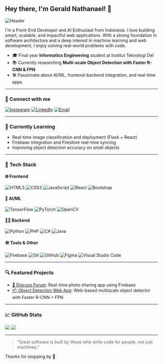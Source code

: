 ## Hey there, I'm Gerald Nathanael! 👋
![Header](https://github.com/geraldnael/geraldnael/blob/main/assets/header.png)

I'm a Front-End Developer and AI Enthusiast from Indonesia. I love building smart, scalable, and impactful web applications. With a strong foundation in software architecture and a deep interest in machine learning and web development, I enjoy solving real-world problems with code.

- 🎓 Final year **Informatics Engineering** student at Institut Teknologi Del
- 📚 Currently researching **Multi-scale Object Detection with Faster R-CNN & FPN**
- 🛠 Passionate about AI/ML, frontend-backend integration, and real-time apps

---

### 🔗 Connect with me
[![Instagram](https://img.shields.io/badge/Instagram-%23E4405F.svg?style=for-the-badge&logo=Instagram&logoColor=white)](https://instagram.com/gerald.nael)
[![LinkedIn](https://img.shields.io/badge/LinkedIn-%230077B5.svg?style=for-the-badge&logo=linkedin&logoColor=white)](https://www.linkedin.com/in/geraldnael)
[![Email](https://img.shields.io/badge/Email-D14836?style=for-the-badge&logo=gmail&logoColor=white)](mailto:geraldnael@gmail.com)

---

### 🧠 Currently Learning
- Real-time image classification and deployment (Flask + React)
- Firebase integration and Firestore real-time syncing
- Improving object detection accuracy on small objects

---

### 🧰 Tech Stack

#### 🌐 Frontend
![HTML5](https://img.shields.io/badge/-HTML5-E34F26?style=for-the-badge&logo=html5&logoColor=fff)
![CSS3](https://img.shields.io/badge/-CSS3-1572B6?style=for-the-badge&logo=css3)
![JavaScript](https://img.shields.io/badge/-JavaScript-F7DF1E?style=for-the-badge&logo=javascript&logoColor=000)
![React](https://img.shields.io/badge/-React-61DAFB?style=for-the-badge&logo=react)
![Bootstrap](https://img.shields.io/badge/-Bootstrap-7952B3?style=for-the-badge&logo=bootstrap)

#### 🧠 AI/ML
![TensorFlow](https://img.shields.io/badge/-TensorFlow-FF6F00?style=for-the-badge&logo=tensorflow)
![PyTorch](https://img.shields.io/badge/-PyTorch-EE4C2C?style=for-the-badge&logo=pytorch)
![OpenCV](https://img.shields.io/badge/-OpenCV-5C3EE8?style=for-the-badge&logo=opencv)

#### 🧑‍🔧 Backend
![Python](https://img.shields.io/badge/-Python-3776AB?style=for-the-badge&logo=python)
![PHP](https://img.shields.io/badge/-PHP-777BB4?style=for-the-badge&logo=php)
![C#](https://img.shields.io/badge/-C%23-239120?style=for-the-badge&logo=c-sharp)
![Java](https://img.shields.io/badge/-Java-007396?style=for-the-badge&logo=java)

#### 🛠️ Tools & Other
![Firebase](https://img.shields.io/badge/-Firebase-FFCA28?style=for-the-badge&logo=firebase)
![Git](https://img.shields.io/badge/-Git-F05032?style=for-the-badge&logo=git)
![GitHub](https://img.shields.io/badge/-GitHub-181717?style=for-the-badge&logo=github)
![Figma](https://img.shields.io/badge/-Figma-F24E1E?style=for-the-badge&logo=figma)
![Visual Studio Code](https://img.shields.io/badge/-VS%20Code-007ACC?style=for-the-badge&logo=visual-studio-code)

---

### 🔍 Featured Projects
- [📸 Discuss Forum](https://discuss-forum-nu.vercel.app): Real-time photo sharing app using Firebase
- [📦 Object Detection Web App](#): Web-based multiscale object detector with Faster R-CNN + FPN

---

### 📈 GitHub Stats
![](https://github-readme-stats.vercel.app/api?username=geraldnael&theme=radical&show_icons=true)
![](https://streak-stats.demolab.com?user=geraldnael&theme=radical)

---

> "Great software is built by those who write code for people, not just machines."

Thanks for stopping by 👋
